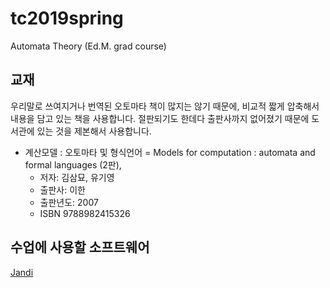 # tc2019spring
Automata Theory (Ed.M. grad course)

## 교재
우리말로 쓰여지거나 번역된 오토마타 책이 많지는 않기 때문에,
비교적 짧게 압축해서 내용을 담고 있는 책을 사용합니다.
절판되기도 한데다 출판사까지 없어졌기 때문에 도서관에 있는 것을 제본해서 사용합니다.

* 계산모델 : 오토마타 및 형식언어 = Models for computation : automata and formal languages (2판),
   * 저자: 김삼묘, 유기영
   * 출판사: 이한
   * 출판년도: 2007
   * ISBN	9788982415326

## 수업에 사용할 소프트웨어
[Jandi](https://tc2019.jandi.com/)

